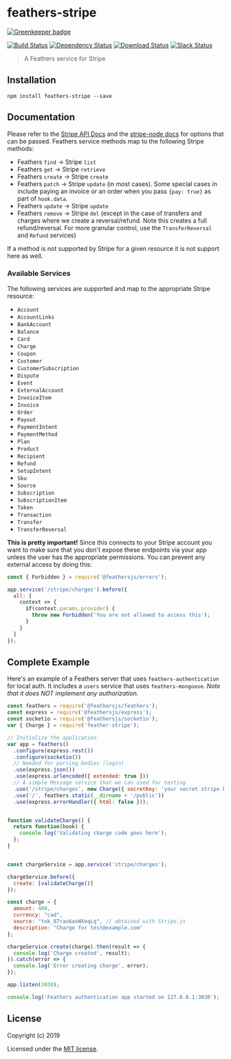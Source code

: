 # feathers-stripe

[![Greenkeeper badge](https://badges.greenkeeper.io/feathersjs-ecosystem/feathers-stripe.svg)](https://greenkeeper.io/)

[![Build Status](https://travis-ci.org/feathersjs-ecosystem/feathers-stripe.png?branch=master)](https://travis-ci.org/feathersjs-ecosystem/feathers-stripe)
[![Dependency Status](https://img.shields.io/david/feathersjs-ecosystem/feathers-stripe.svg?style=flat-square)](https://david-dm.org/feathersjs-ecosystem/feathers-stripe)
[![Download Status](https://img.shields.io/npm/dm/feathers-stripe.svg?style=flat-square)](https://www.npmjs.com/package/feathers-stripe)
[![Slack Status](http://slack.feathersjs.com/badge.svg)](http://slack.feathersjs.com)

> A Feathers service for Stripe

## Installation

```
npm install feathers-stripe --save
```

## Documentation

Please refer to the [Stripe API Docs](https://stripe.com/docs/api/node) and the [stripe-node docs](https://github.com/stripe/stripe-node) for options that can be passed. Feathers service methods map to the following Stripe methods:

- Feathers `find` -> Stripe `list`
- Feathers `get` -> Stripe `retrieve`
- Feathers `create` -> Stripe `create`
- Feathers `patch` -> Stripe `update` (in most cases). Some special cases in include paying an invoice or an order when you pass `{pay: true}` as part of `hook.data`.
- Feathers `update` -> Stripe `update`
- Feathers `remove` -> Stripe `del` (except in the case of transfers and charges where we create a reversal/refund. Note this creates a full refund/reversal. For more granular control, use the `TransferReversal` and `Refund` services)

If a method is not supported by Stripe for a given resource it is not support here as well.

### Available Services

The following services are supported and map to the appropriate Stripe resource:

- `Account`
- `AccountLinks`
- `BankAccount`
- `Balance`
- `Card`
- `Charge`
- `Coupon`
- `Customer`
- `CustomerSubscription`
- `Dispute`
- `Event`
- `ExternalAccount`
- `InvoiceItem`
- `Invoice`
- `Order`
- `Payout`
- `PaymentIntent`
- `PaymentMethod`
- `Plan`
- `Product`
- `Recipient`
- `Refund`
- `SetupIntent`
- `Sku`
- `Source`
- `Subscription`
- `SubscriptionItem`
- `Token`
- `Transaction`
- `Transfer`
- `TransferReversal`


**This is pretty important!** Since this connects to your Stripe account you want to make sure that you don't expose these endpoints via your app unless the user has the appropriate permissions. You can prevent any external access by doing this:

```js
const { Forbidden } = require('@feathersjs/errors');

app.service('/stripe/charges').before({
  all: [
    context => {
      if(context.params.provider) {
        throw new Forbidden('You are not allowed to access this');
      }
    }
  ]
});
```

## Complete Example

Here's an example of a Feathers server that uses `feathers-authentication` for local auth.  It includes a `users` service that uses `feathers-mongoose`.  *Note that it does NOT implement any authorization.*

```js
const feathers = require('@feathersjs/feathers');
const express = require('@feathersjs/express');
const socketio = require('@feathersjs/socketio');
var { Charge } = require('feather-stripe');

// Initialize the application
var app = feathers()
  .configure(express.rest())
  .configure(socketio())
  // Needed for parsing bodies (login)
  .use(express.json())
  .use(express.urlencoded({ extended: true }))
  // A simple Message service that we can used for testing
  .use('/stripe/charges', new Charge({ secretKey: 'your secret stripe key' }))
  .use('/', feathers.static(__dirname + '/public'))
  .use(express.errorHandler({ html: false }));


function validateCharge() {
  return function(hook) {
    console.log('Validating charge code goes here');
  };
}


const chargeService = app.service('stripe/charges');

chargeService.before({
  create: [validateCharge()]
});

const charge = {
  amount: 400,
  currency: "cad",
  source: "tok_87rau6axWXeqLq", // obtained with Stripe.js
  description: "Charge for test@example.com"
};

chargeService.create(charge).then(result => {
  console.log('Charge created', result);
}).catch(error => {
  console.log('Error creating charge', error);
});

app.listen(3030);

console.log('Feathers authentication app started on 127.0.0.1:3030');
```

## License

Copyright (c) 2019

Licensed under the [MIT license](LICENSE).
